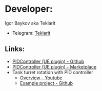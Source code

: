 # Developer:

Igor Baykov aka Teklarit

- Telegram: [Teklarit](https://t.me/Teklarit)

## Links:

- [PIDController (UE plugin) - Github](https://github.com/Teklarit/PIDController.git)
- [PIDController (UE plugin) - Marketplace]()
- Tank turret rotation with PID controller
    - [Overview - Youtube](https://youtu.be/8oIjRFTFtcQ)
    - [Example project - Github](https://github.com/Teklarit/TankTurretPIDExample.git)
